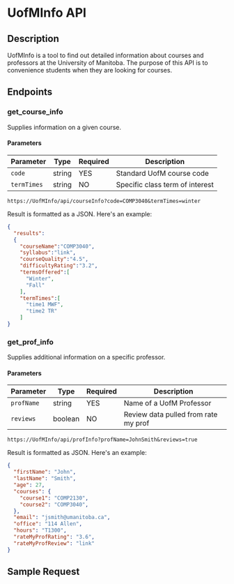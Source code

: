 # UofMInfo API

## Description
UofMInfo is a tool to find out detailed information about courses and professors at the University of Manitoba. The purpose of this API is to convenience students when they are looking for courses.

## Endpoints
### get_course_info
Supplies information on a given course.
#### Parameters
| Parameter   |  Type  | Required |        Description            |
|-------------|--------|----------|-------------------------------|
| `code`| string | YES      |  Standard UofM course code    |
| `termTimes`    |   string  | NO      | Specific class term of interest           |

`https://UofMInfo/api/courseInfo?code=COMP3040&termTimes=winter`

Result is formatted as a JSON. Here's an example:
``` json
{
  "results":
  {
    "courseName":"COMP3040",
    "syllabus":"link",
    "courseQuality":"4.5",
    "difficultyRating":"3.2",
    "termsOffered":[
      "Winter",
      "Fall"
    ],
    "termTimes":[
      "time1 MWF",
      "time2 TR"
    ]
}
```



### get_prof_info
Supplies additional information on a specific professor.
#### Parameters
| Parameter   |  Type  | Required |        Description            |
|-------------|--------|----------|-------------------------------|
| `profName`| string | YES      |  Name of a UofM Professor    |
| `reviews`    |   boolean  | NO      | Review data pulled from rate my prof           |


`https://UofMInfo/api/profInfo?profName=JohnSmith&reviews=true`

Result is formatted as JSON. Here's an example:

``` json
{
  "firstName": "John",
  "lastName": "Smith",
  "age": 27,
  "courses": {
    "course1": "COMP2130",
    "course2": "COMP3040",
  },
  "email": "jsmith@umanitoba.ca",
  "office": "114 Allen",
  "hours": "T1300",
  "rateMyProfRating": "3.6",
  "rateMyProfReview": "link"
}
```

## Sample Request
